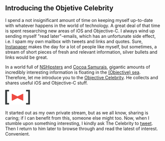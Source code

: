 ## Introducing the Objetive Celebrity

I spend a not insignificant amount of time on keeping myself up-to-date with whatever happens in the world of technology. A great deal of that time is spent researching new areas of iOS and Objective-C. I always wind up sending myself "read later"-emails, which has an unfortunate side effect, i.e. I spam my own mailbox with tweets and links and quotes. Sure, [Instapaper](http://www.instapaper.com) makes the day for a lot of people like myself, but sometimes, a stream of short pieces of fresh and relevant information, silver bullets and links would be great.

In a world full of [NSHipsters](http://nshipster.com) and [Cocoa Samurais](http://cocoasamurai.com), gigantic amounts of incredibly interesting information is floating in the [(Objective) sea](http://objectivesea.tumblr.com). Therefore, let me introduce you to the [Objective Celebrity](http://objective-celebrity.com). He collects and shares useful iOS and Objective-C stuff.

![Objective-Celebrity](/images/objc-celeb.png)

It started out as my own private stream, but as we all know, sharing is caring; if I can benefit from this, someone else might too. Now, when I stumble upon something interesting, I kindly ask The Celebrity to [tweet](https://twitter.com/objcelebrity). Then I return to him later to browse through and read the latest of interest. Convenient.